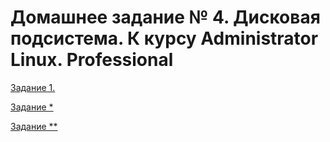 # Домашнее задание № 4. Дисковая подсистема. К курсу Administrator Linux. Professional

[Задание 1.](https://github.com/KasperWPS/lesson5multipledevices/tree/main/level_0)

[Задание *](https://github.com/KasperWPS/lesson5multipledevices/tree/main/level_1)

[Задание **](https://github.com/KasperWPS/lesson5multipledevices/tree/main/level_2)

